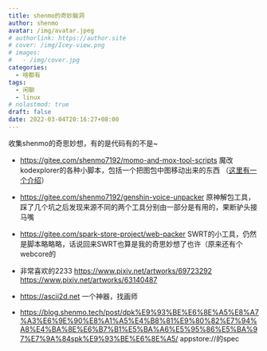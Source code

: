 ```yaml
---
title: shenmo的奇妙脑洞
author: shenmo
avatar: /img/avatar.jpeg
# authorlink: https://author.site
# cover: /img/Icey-view.png
# images:
#   - /img/cover.jpg
categories:
  - 啥都有
tags:
  - 闲聊
  - linux
# nolastmod: true
draft: false
date: 2022-03-04T20:16:27+08:00
---
```


收集shenmo的奇思妙想，有的是代码有的不是~

<!--more-->

* https://gitee.com/shenmo7192/momo-and-mox-tool-scripts  魔改kodexplorer的各种小脚本，包括一个把图包中图移动出来的东西 （[这里有一个介绍](https://blog.shenmo.tech/post/%E5%BF%AB%E9%80%9F%E6%8A%8A%E5%A5%BD%E5%BA%B7%E7%9A%84%E5%9B%BE%E9%9B%86%E6%8F%90%E5%8F%96%E7%94%A8%E7%9A%84%E8%84%9A%E6%9C%AC/)）
* https://gitee.com/shenmo7192/genshin-voice-unpacker  原神解包工具，踩了几个坑之后发现来源不同的两个工具分别由一部分是有用的，果断驴头接马嘴
* https://gitee.com/spark-store-project/web-packer  SWRT的小工具，仍然是脚本略略略，话说回来SWRT也算是我的奇思妙想了也许（原来还有个webcore的

* 非常喜欢的2233 https://www.pixiv.net/artworks/69723292 https://www.pixiv.net/artworks/63140487

* https://ascii2d.net   一个神器，找画师
* https://blog.shenmo.tech/post/dpk%E9%93%BE%E6%8E%A5%E8%A7%A3%E6%9E%90%E8%A1%A5%E4%B8%81%E9%80%82%E7%94%A8%E4%BA%8E%E6%B7%B1%E5%BA%A6%E5%95%86%E5%BA%97%E7%9A%84spk%E9%93%BE%E6%8E%A5/  appstore://的spec



